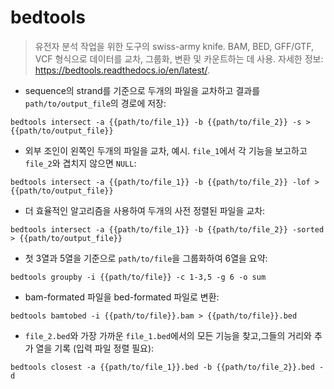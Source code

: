# bedtools

> 유전자 분석 작업을 위한 도구의 swiss-army knife. BAM, BED, GFF/GTF, VCF 형식으로 데이터를 교차, 그룹화, 변환 및 카운트하는 데 사용.
> 자세한 정보: <https://bedtools.readthedocs.io/en/latest/>.

- sequence의 strand를 기준으로 두개의 파일을 교차하고 결과를 `path/to/output_file`의 경로에 저장:

`bedtools intersect -a {{path/to/file_1}} -b {{path/to/file_2}} -s > {{path/to/output_file}}`

- 외부 조인이 왼쪽인 두개의 파일을 교차, 예시. `file_1`에서 각 기능을 보고하고 `file_2`와 겹치지 않으면 `NULL`:

`bedtools intersect -a {{path/to/file_1}} -b {{path/to/file_2}} -lof > {{path/to/output_file}}`

- 더 효율적인 알고리즘을 사용하여 두개의 사전 정렬된 파일을 교차:

`bedtools intersect -a {{path/to/file_1}} -b {{path/to/file_2}} -sorted > {{path/to/output_file}}`

- 첫 3열과 5열을 기준으로 `path/to/file`을 그룹화하여 6열을 요약:

`bedtools groupby -i {{path/to/file}} -c 1-3,5 -g 6 -o sum`

- bam-formated 파일을 bed-formated 파일로 변환:

`bedtools bamtobed -i {{path/to/file}}.bam > {{path/to/file}}.bed`

- `file_2.bed`와 가장 가까운 `file_1.bed`에서의 모든 기능을 찾고,그들의 거리와 추가 열을 기록 (입력 파일 정렬 필요):

`bedtools closest -a {{path/to/file_1}}.bed -b {{path/to/file_2}}.bed -d`

